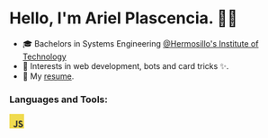 # Hello, I'm Ariel Plascencia. 👨‍💻

- 🎓  Bachelors in Systems Engineering [@Hermosillo's Institute of Technology](http://www.ith.mx/)
- 🔭  Interests in web development, bots and card tricks ✨.
- 💬  My [resume](https://drive.google.com/file/d/1Zth_nmEYDz8W-9REuYUNZSF7hlCX6dt-/view?usp=sharing).

### Languages and Tools:
<img align="left" alt="JavaScript" width="26px" src="https://raw.githubusercontent.com/github/explore/80688e429a7d4ef2fca1e82350fe8e3517d3494d/topics/javascript/javascript.png" />
